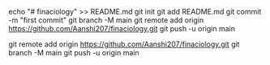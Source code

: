 echo "# finaciology" >> README.md
git init
git add README.md
git commit -m "first commit"
git branch -M main
git remote add origin https://github.com/Aanshi207/finaciology.git
git push -u origin main


git remote add origin https://github.com/Aanshi207/finaciology.git
git branch -M main
git push -u origin main